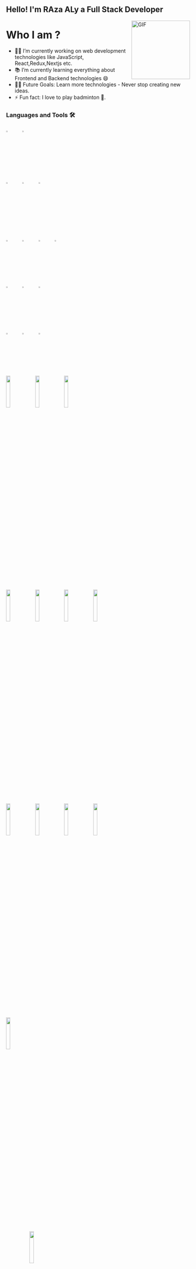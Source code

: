 ## Hello! I'm RAza ALy a Full Stack Developer
<img align="right" alt="GIF" height="160px" src="https://media.giphy.com/media/eNAsjO55tPbgaor7ma/giphy.gif" />

# Who I am ?
- 👨‍💻 I’m currently working on web development technologies like JavaScript, React,Redux,Nextjs etc.
- 📚 I’m currently learning everything about Frontend and Backend technologies 😄
- 💪🏼 Future Goals: Learn more technologies - Never stop creating new ideas.
- ⚡ Fun fact: I love to play badminton 🏸.

### Languages and Tools 🛠 

<p>
   <code><img width="8%" height="3%"  src="https://imguploader.net/if/sQVO4XWTU7Yu.svg"></code>
   <code><img width="8%" height="3%" src="https://imguploader.net/if/QQcGwbHIPrin.svg"></code>

  <code><img width="8%" height="3%" src="https://imguploader.net/if/ZUPy79DfP3bh.svg"></code>
  <code><img width="8%" height="3%" src="https://imguploader.net/if/VOnPfcq9Uvmn.svg"></code>
  <code><img width="8%" height="3%"  src="https://imguploader.net/if/NdEtBrWFMfIW.svg"></code>
   
   <br />
  <code><img width="8%" height="3%"  src="https://imguploader.net/if/yJWZRgVUbtnp.svg"></code>
  <code><img width="8%" height="3%"  src="https://imguploader.net/if/89K9jCr7nTCD.svg"></code>
  <code><img width="8%" height="3%"  src="https://imguploader.net/if/HUT9hpjVufpM.svg"></code>
  <code><img width="8%" height="3%"  src="https://imguploader.net/if/1FbXZ5FhEUr9.svg"></code>
  <br />
  <code><img width="8%" height="3%"  src="https://imguploader.net/if/o32nXVGGqv3J.svg"></code>
  <code><img width="8%" height="3%"  src="https://imguploader.net/if/0FwrBlyxlRrY.svg"></code>
  <code><img width="8%" height="3%"  src="https://upload.vectorlogo.zone/logos/nextjs/images/2d3864ef-00e0-4026-ab1d-30e4a98e2899.svg"></code>

  <br />
  <code><img width="8%" height="3%"  src="https://imguploader.net/if/uG2z2NYpbkLK.svg"></code>
  <code><img width="8%" height="3%"  src="https://imguploader.net/if/HBqxjLBwJe0R.svg"></code>
  <code><img width="8%" height="3%"  src="https://raw.githubusercontent.com/styled-components/brand/bde053200192814dcd55923b6e41884d18e51665/styled-components.svg"></code>
  <br />
  <code><img width="15%" src="https://imguploader.net/if/5laSGnWFyEGg.svg"></code>
  <code><img width="15%" src="https://imguploader.net/if/BVGRO42f8dLX.svg"></code>
   <code><img width="15%" src="https://imguploader.net/if/28jRMgow8x4g.svg"></code>
  <br />
  <code><img width="15%" src="https://imguploader.net/if/jhYssZzjiE5S.svg"></code>
  <code><img width="15%" src="https://imguploader.net/if/MtZ1UGYRP3p8.svg"></code>
  <code><img width="15%" src="https://imguploader.net/if/gxuBCIi8OZl1.svg"></code>
  <code><img width="15%" src="https://imguploader.net/if/gUkZXWAHUlo3.svg"></code>
   <br />
   <code><img width="15%" src="https://imguploader.net/if/7vgzFLEOHscl.svg"></code>
  <code><img width="15%" src="https://imguploader.net/if/MuVjmGoILJM4.svg"></code>
  <code><img width="15%" src="https://imguploader.net/if/NpwdltZrKxU7.svg"></code>
  <code><img width="15%" src="https://imguploader.net/if/VJuQJGCkSn9R.svg"></code>
   <br/>
   <code><img width="15%" src="https://imguploader.net/if/ionLlyZGtbUI.svg"</code>
         <code><img width="15%" src="https://imguploader.net/if/KvDLPivzvyxK.svg"</code>
</p>
<br/>

